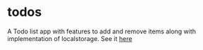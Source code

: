 # todos

A Todo list app with features to add and remove items along with implementation of localstorage. See it [here](https://notpluto.github.io/todos)
